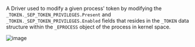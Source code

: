 A Driver used to modify a given process' token by modifying the `_TOKEN._SEP_TOKEN_PRIVILEGES.Present` and `_TOKEN._SEP_TOKEN_PRIVILEGES.Enabled` fields that resides in the `_TOKEN` data structure within the `_EPROCESS` object of the process in kernel space.

![image](https://github.com/user-attachments/assets/39e511e1-5f5f-4f80-aab2-f6a70aefb5d7)
